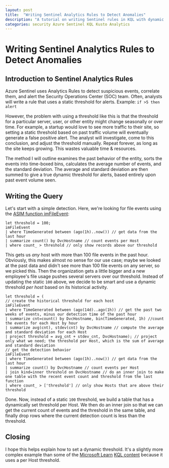 ```yaml
---
layout: post
title:  "Writing Sentinel Analytics Rules to Detect Anomalies"
description: "A tutorial on writing Sentinel rules in KQL with dynamic thresholds for detections"
categories: security Azure Sentinel KQL Kusto Analytics
---
```


# Writing Sentinel Analytics Rules to Detect Anomalies

## Introduction to Sentinel Analytics Rules

Azure Sentinel uses Analytics Rules to detect suspicious events, correlate them, and alert the Security Operations Center (SOC) team. Often, analysts will write a rule that uses a static threshold for alerts. Example: `if >5 then alert`

However, the problem with using a threshold like this is that the threshold for a particular server, user, or other entity might change seasonally or over time. For example, a startup would love to see more traffic to their site, so setting a static threshold based on past traffic volume will eventually generate a false positive alert. The analyst will investigate, come to this conclusion, and adjust the threshold manually. Repeat forever, as long as the site keeps growing. This wastes valuable time & resources.

The method I will outline examines the past behavior of the entity, sorts the events into time-boxed bins, calculates the average number of events, and the standard deviation. The average and standard deviation are then summed to give a true dynamic threshold for alerts, based entirely upon past event volume seen.

## Writing the Query

Let's start with a simple detection. Here, we're looking for file events using the [ASIM function imFileEvent](https://docs.microsoft.com/en-us/azure/sentinel/normalization):

```kusto
let threshold = 100;
imFileEvent
| where TimeGenerated between (ago(1h)..now()) // get data from the last hour
| summarize count() by DvcHostname // count events per Host
| where count_ > threshold // only show records above our threshold
```

This gets us *any* host with more than 100 file events in the past hour. Obviously, this makes almost no sense for our use case; maybe we looked at the past data and didn't see more than 100 file events on any server, so we picked this. Then the organization gets a little bigger and a new employee's file usage pushes several servers over our threshold. Instead of updating the static `100` above, we decide to be smart and use a dynamic threshold *per host* based on its historical activity.

```kusto
let threshold = (
// create the historical threshold for each host
imFileEvent
| where TimeGenerated between (ago(14d)..ago(1h)) // get the past two weeks of events, minus our detection time of the past hour
| summarize cnt=count() by DvcHostname, bin(TimeGenerated, 1h) //count the events for each Host by hour
| summarize avg(cnt), stdev(cnt) by DvcHostname // compute the average and standard deviation for each Host
| project threshold = avg_cnt + stdev_cnt, DvcHostname); // project only what we need; the threshold per Host, which is the sum of average and standard deviation
// get the detection behavior
imFileEvent
| where TimeGenerated between (ago(1h)..now()) // get data from the last hour
| summarize count() by DvcHostname // count events per Host
| join kind=inner threshold on DvcHostname // do an inner join to make one table with the recent event count and threshold from the last function
| where count_ > ['threshold'] // only show Hosts that are above their threshold
```

Done. Now, instead of a static `100` threshold, we build a table that has a dynamically set threshold per Host. We then do an inner join so that we can get the current count of events and the threshold in the same table, and finally drop rows where the current detection count is less than the threshold.

## Closing

I hope this helps explain how to set a dynamic threshold. It's a slightly more complex example than some of the [Microsoft Learn](https://aka.ms/learn) [KQL content](https://docs.microsoft.com/en-us/learn/paths/sc-200-utilize-kql-for-azure-sentinel/) because it uses a per Host threshold.
